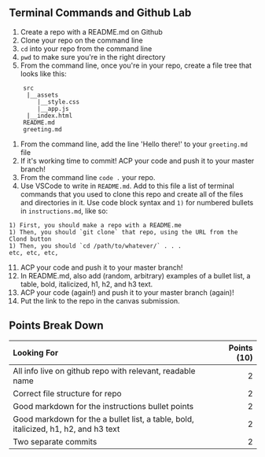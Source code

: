 ## Terminal Commands and Github Lab

1) Create a repo with a README.md on Github
1) Clone your repo on the command line
1) `cd` into your repo from the command line
1) `pwd` to make sure you're in the right directory
1) From the command line, once you're in your repo, create a file tree that looks like this:
```
    src
     |__assets
        |__style.css
        |__app.js
     |__index.html
    README.md
    greeting.md
```
1) From the command line, add the line 'Hello there!' to your `greeting.md` file
1) If it's working time to commit! ACP your code and push it to your master branch!
1) From the command line `code .` your repo.
1) Use VSCode to write in `README.md`. Add to this file a list of terminal commands that you used to clone this repo and create all of the files and directories in it. Use code block syntax and `1)` for numbered bullets in `instructions.md`, like so:
```console
1) First, you should make a repo with a README.me
1) Then, you should `git clone` that repo, using the URL from the Clond button 
1) Then, you should `cd /path/to/whatever/` . . . 
etc, etc, etc,
 ``` 
11) ACP your code and push it to your master branch!
12) In README.md, also add (random, arbitrary) examples of a bullet list, a table, bold, italicized, h1, h2, and h3 text.
13) ACP your code (again!) and push it to your master branch (again)!
14) Put the link to the repo in the canvas submission.

## Points Break Down

Looking For | Points (10)
:--|--:
All info live on github repo with relevant, readable name | 2
Correct file structure for repo | 2
Good markdown for the instructions bullet points | 2
Good markdown for the a bullet list, a table, bold, italicized, h1, h2, and h3 text | 2
Two separate commits | 2
